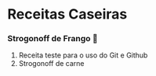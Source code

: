 # Receitas Caseiras  #

### Strogonoff de Frango :chicken: ###

1. Receita teste para o uso do Git e Github
2. Strogonoff de carne
